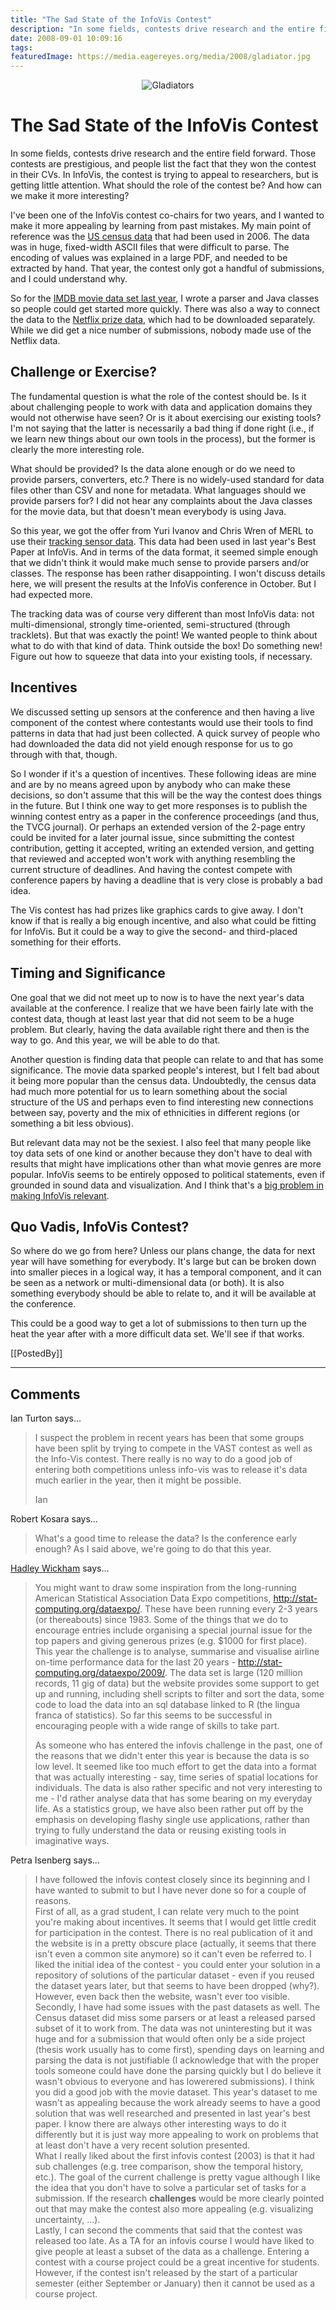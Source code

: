 ```yaml
---
title: "The Sad State of the InfoVis Contest"
description: "In some fields, contests drive research and the entire field forward. Those contests are prestigious, and people list the fact that they won the contest in their CVs. In InfoVis, the contest is trying to appeal to researchers, but is getting little attention. What should the role of the contest be? And how can we make it more interesting?"
date: 2008-09-01 10:09:16
tags: 
featuredImage: https://media.eagereyes.org/media/2008/gladiator.jpg
---
```


<p align="center"><img src="https://media.eagereyes.org/media/2008/gladiator.jpg" border="0" alt="Gladiators" /></p>

# The Sad State of the InfoVis Contest

In some fields, contests drive research and the entire field forward. Those contests are prestigious, and people list the fact that they won the contest in their CVs. In InfoVis, the contest is trying to appeal to researchers, but is getting little attention. What should the role of the contest be? And how can we make it more interesting?

I've been one of the InfoVis contest co-chairs for two years, and I wanted to make it more appealing by learning from past mistakes. My main point of reference was the <a href="http://sun.cs.lsus.edu/iv06/">US census data</a> that had been used in 2006. The data was in huge, fixed-width ASCII files that were difficult to parse. The encoding of values was explained in a large PDF, and needed to be extracted by hand. That year, the contest only got a handful of submissions, and I could understand why.

So for the <a href="/InfoVisContest2007Data.html">IMDB movie data set last year</a>, I wrote a parser and Java classes so people could get started more quickly. There was also a way to connect the data to the <a href="http://www.netflixprize.com/">Netflix prize data</a>, which had to be downloaded separately. While we did get a nice number of submissions, nobody made use of the Netflix data.

## Challenge or Exercise?

The fundamental question is what the role of the contest should be. Is it about challenging people to work with data and application domains they would not otherwise have seen? Or is it about exercising our existing tools? I'm not saying that the latter is necessarily a bad thing if done right (i.e., if we learn new things about our own tools in the process), but the former is clearly the more interesting role.

What should be provided? Is the data alone enough or do we need to provide parsers, converters, etc.? There is no widely-used standard for data files other than CSV and none for metadata. What languages should we provide parsers for? I did not hear any complaints about the Java classes for the movie data, but that doesn't mean everybody is using Java.

So this year, we got the offer from Yuri Ivanov and Chris Wren of MERL to use their <a href="http://www.merl.com/wmd/infovis.html">tracking sensor data</a>. This data had been used in last year's Best Paper at InfoVis. And in terms of the data format, it seemed simple enough that we didn't think it would make much sense to provide parsers and/or classes. The response has been rather disappointing. I won't discuss details here, we will present the results at the InfoVis conference in October. But I had expected more.

The tracking data was of course very different than most InfoVis data: not multi-dimensional, strongly time-oriented, semi-structured (through tracklets). But that was exactly the point! We wanted people to think about what to do with that kind of data. Think outside the box! Do something new! Figure out how to squeeze that data into your existing tools, if necessary.

## Incentives

We discussed setting up sensors at the conference and then having a live component of the contest where contestants would use their tools to find patterns in data that had just been collected. A quick survey of people who had downloaded the data did not yield enough response for us to go through with that, though.

So I wonder if it's a question of incentives. These following ideas are mine and are by no means agreed upon by anybody who can make these decisions, so don't assume that this will be the way the contest does things in the future. But I think one way to get more responses is to publish the winning contest entry as a paper in the conference proceedings (and thus, the TVCG journal). Or perhaps an extended version of the 2-page entry could be invited for a later journal issue, since submitting the contest contribution, getting it accepted, writing an extended version, and getting that reviewed and accepted won't work with anything resembling the current structure of deadlines. And having the contest compete with conference papers by having a deadline that is very close is probably a bad idea.

The Vis contest has had prizes like graphics cards to give away. I don't know if that is really a big enough incentive, and also what could be fitting for InfoVis. But it could be a way to give the second- and third-placed something for their efforts.

## Timing and Significance

One goal that we did not meet up to now is to have the next year's data available at the conference. I realize that we have been fairly late with the contest data, though at least last year that did not seem to be a huge problem. But clearly, having the data available right there and then is the way to go. And this year, we will be able to do that.

Another question is finding data that people can relate to and that has some significance. The movie data sparked people's interest, but I felt bad about it being more popular than the census data. Undoubtedly, the census data had much more potential for us to learn something about the social structure of the US and perhaps even to find interesting new connections between say, poverty and the mix of ethnicities in different regions (or something a bit less obvious).

But relevant data may not be the sexiest. I also feel that many people like toy data sets of one kind or another because they don't have to deal with results that might have implications other than what movie genres are more popular. InfoVis seems to be entirely opposed to political statements, even if grounded in sound data and visualization. And I think that's a <a href="/communication/Visual-Display-of-Relevant-Information.html">big problem in making InfoVis relevant</a>.

## Quo Vadis, InfoVis Contest?

So where do we go from here? Unless our plans change, the data for next year will have something for everybody. It's large but can be broken down into smaller pieces in a logical way, it has a temporal component, and it can be seen as a network or multi-dimensional data (or both). It is also something everybody should be able to relate to, and it will be available at the conference.

This could be a good way to get a lot of submissions to then turn up the heat the year after with a more difficult data set. We'll see if that works.

[[PostedBy]]

<aside class="comments">

---
## Comments

Ian Turton says…
>	I suspect the problem in recent years has been that some groups have been split by trying to compete in the VAST contest as well as the Info-Vis contest. There really is no way to do a good job of entering both competitions unless info-vis was to release it's data much earlier in the year, then it might be possible.
>	
>	Ian

Robert Kosara says…
>	What's a good time to release the data? Is the conference early enough? As I said above, we're going to do that this year.

<a href="http://had.co.nz" rel="nofollow noopener" target="_blank">Hadley Wickham</a> says…
>	You might want to draw some inspiration from the long-running American Statistical Association Data Expo competitions, http://stat-computing.org/dataexpo/.  These have been running every 2-3 years (or thereabouts) since 1983.  Some of the things that we do to encourage entries include organising a special journal issue for the top papers and giving generous prizes (e.g. $1000 for first place).  This year the challenge is to analyse, summarise and visualise airline on-time performance data for the last 20 years - http://stat-computing.org/dataexpo/2009/.  The data set is large (120 million records, 11 gig of data) but the website provides some support to get up and running, including shell scripts to filter and sort the data, some code to load the data into an sql database linked to R (the lingua franca of statistics).  So far this seems to be successful in encouraging people with a wide range of skills to take part.
>	
>	As someone who has entered the infovis challenge in the past, one of the reasons that we didn't enter this year is because the data is so low level.  It seemed like too much effort to get the data into a format that was actually interesting - say, time series of spatial locations for individuals.  The data is also rather specific and not very interesting to me - I'd rather analyse data that has some bearing on my everyday life.  As a statistics group, we have also been rather put off by the emphasis on developing flashy single use applications, rather than trying to fully understand the data or reusing existing tools in imaginative ways.
>	

Petra Isenberg says…
>	I have followed the infovis contest closely since its beginning and I have wanted to submit to but I have never done so for a couple of reasons.<br>
>	First of all, as a grad student, I can relate very much to the point you're making about incentives. It seems that I would get little credit for participation in the contest. There is no real publication of it and the website is in a pretty obscure place (actually, it seems that there isn't even a common site anymore) so it can't even be referred to. I liked the initial idea of the contest - you could enter your solution in a repository of solutions of the particular dataset - even if you reused the dataset years later, but that seems to have been dropped (why?). However, even back then the website, wasn't ever too visible. <br>
>	Secondly, I have had some issues with the past datasets as well. The Census dataset did miss some parsers or at least a released parsed subset of it to work from. The data was not uninteresting but it was huge and for a submission that would often only be a side project (thesis work usually has to come first),  spending days on learning and parsing the data is not justifiable (I acknowledge that with the proper tools someone could have done the parsing quickly but I do believe it wasn't obvious to everyone and has lowerered submissions). I think you did a good job with the movie dataset. This year's dataset to me wasn't as appealing because the work already seems to have a good solution that was well researched and presented in last year's best paper. I know there are always other interesting ways to do it differently but it is just way more appealing to work on problems that at least don't have a very recent solution presented.<br>
>	What I really liked about the first infovis contest (2003) is that it had sub challenges (e.g. tree comparison, show the temporal history, etc.). The goal of the current challenge is pretty vague although I like the idea that you don't have to solve a particular set of tasks for a submission. If the research <strong>challenges</strong> would be more clearly pointed out that may make the contest also more appealing (e.g. visualizing uncertainty, ...).<br>
>	Lastly, I can second the comments that said that the contest was released too late. As a TA for an infovis course I would have liked to give people at least a subset of the data as a challenge. Entering a contest with a course project could be a great incentive for students. However, if the contest isn't released by the start of a particular semester (either September or January) then it cannot be used as a course project. 

</aside>


